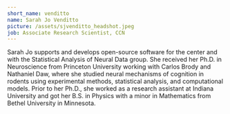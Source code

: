```yaml
---
short_name: venditto
name: Sarah Jo Venditto
picture: /assets/sjvenditto_headshot.jpeg
job: Associate Research Scientist, CCN
---
```

Sarah Jo supports and develops open-source software for the center and with the Statistical Analysis of Neural Data group. She received her Ph.D. in Neuroscience from Princeton University working with Carlos Brody and Nathaniel Daw, where she studied neural mechanisms of cognition in rodents using experimental methods, statistical analysis, and computational models. Prior to her Ph.D., she worked as a research assistant at Indiana University and got her B.S. in Physics with a minor in Mathematics from Bethel University in Minnesota.
